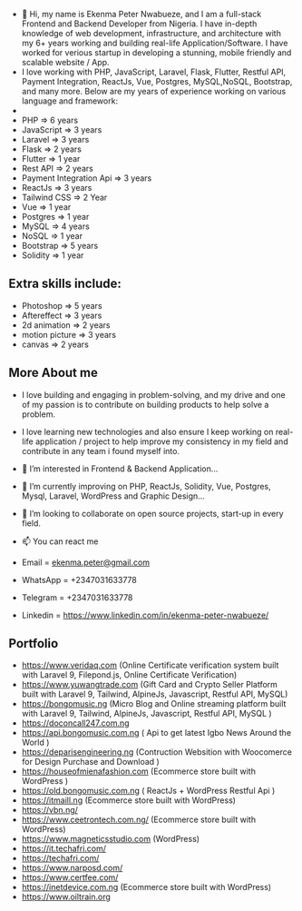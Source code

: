 - 👋 Hi, my name is Ekenma Peter Nwabueze, and I am a full-stack Frontend and Backend Developer from Nigeria. I have in-depth knowledge of web development, infrastructure, and architecture with my 6+ years working and building real-life Application/Software. I have worked for verious startup in developing a stunning, mobile friendly and scalable website / App.
- I love working with PHP, JavaScript, Laravel, Flask, Flutter, Restful API, Payment Integration, ReactJs, Vue, Postgres, MySQL,NoSQL, Bootstrap, and many more. Below are my years of experience working on various language and framework:
- 
-  PHP => 6 years
-  JavaScript => 3 years
-  Laravel => 3 years
-  Flask => 2 years
-  Flutter => 1 year
-  Rest API => 2 years
-  Payment Integration Api => 3 years
-  ReactJs => 3 years
-  Tailwind CSS => 2 Year
-  Vue => 1 year
-  Postgres => 1 year
-  MySQL => 4 years
-  NoSQL => 1 year
-  Bootstrap => 5 years 
-  Solidity => 1 year


## Extra skills include:
- Photoshop => 5 years
- Aftereffect => 3 years
- 2d animation => 2 years
- motion picture => 3 years
- canvas => 2 years

## More About me
- I love building and engaging in problem-solving, and my drive and one of my passion is to contribute on building products to help solve a problem. 
- I love learning new technologies and also ensure I keep working on real-life application / project to help improve my consistency in my field and contribute in any team i found myself into.

- 👀 I’m interested in Frontend & Backend Application...
- 🌱 I’m currently improving on PHP, ReactJs, Solidity, Vue, Postgres, Mysql, Laravel, WordPress and Graphic Design...
- 💞️ I’m looking to collaborate on open source projects, start-up in every field.
- 📫 You can react me 
- Email = ekenma.peter@gmail.com
- WhatsApp = +2347031633778
- Telegram = +2347031633778
- Linkedin = https://www.linkedin.com/in/ekenma-peter-nwabueze/


## Portfolio
- https://www.veridaq.com (Online Certificate verification system built with Laravel 9, Filepond.js, Online Certificate Verification)
- https://www.yuwangtrade.com (Gift Card and Crypto Seller Platform built with Laravel 9, Tailwind, AlpineJs, Javascript, Restful API, MySQL)
- https://bongomusic.ng (Micro Blog and Online streaming platform built with Laravel 9, Tailwind, AlpineJs, Javascript, Restful API, MySQL )
- https://doconcall247.com.ng 
- https://api.bongomusic.com.ng ( Api to get latest Igbo News Around the World )
- https://deparisengineering.ng (Contruction Websition with Woocomerce for Design Purchase and Download )
- https://houseofmienafashion.com (Ecommerce store built with WordPress )
- https://old.bongomusic.com.ng ( ReactJs + WordPress Restful Api )
- https://itmaill.ng (Ecommerce store built with WordPress)
- https://vbn.ng/
- https://www.ceetrontech.com.ng/ (Ecommerce store built with WordPress)
- https://www.magneticsstudio.com (WordPress)
- https://it.techafri.com/
- https://techafri.com/
- https://www.narposd.com/
- https://www.certfee.com/
- https://inetdevice.com.ng  (Ecommerce store built with WordPress)
- https://www.oiltrain.org


<!---
ekenmapeter/ekenmapeter is a ✨ special ✨ repository because its `README.md` (this file) appears on your GitHub profile.
You can click the Preview link to take a look at your changes.
--->
